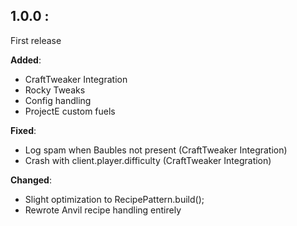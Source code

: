 
1.0.0 :
-
First release

**Added**: 
- CraftTweaker Integration
- Rocky Tweaks
- Config handling
- ProjectE custom fuels

**Fixed**:
- Log spam when Baubles not present (CraftTweaker Integration)
- Crash with client.player.difficulty (CraftTweaker Integration)

**Changed**:
- Slight optimization to RecipePattern.build();
- Rewrote Anvil recipe handling entirely